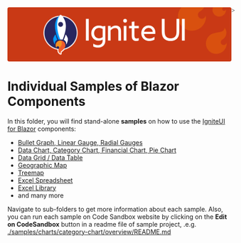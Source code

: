
<div style="display: flex; flex-flow: row; font-family: 'Titillium Web'">
    <img style="border-radius: 0.25rem" alt="ignite-ui" src="https://raw.githubusercontent.com/IgniteUI/igniteui-xplat-docs/vnext/doc/en/images/readme/ig-banner.png"/>>
</div>


# Individual Samples of Blazor Components

In this folder, you will find stand-alone **samples** on how to use the [IgniteUI for Blazor](https://www.infragistics.com/blazorsite/components/general-getting-started.html) components:

- [Bullet Graph, Linear Gauge, Radial Gauges](https://infragistics.com/blazorsite/components/radial-gauge.html)
- [Data Chart, Category Chart, Financial Chart, Pie Chart](https://infragistics.com/blazorsite/components/data-chart.html)
- [Data Grid / Data Table](https://infragistics.com/blazorsite/components/data-grid.html)
- [Geographic Map](https://infragistics.com/blazorsite/components/geo-map.html)
- [Treemap](https://infragistics.com/blazorsite/components/treemap-overview.html)
- [Excel Spreadsheet](https://infragistics.com/blazorsite/components/spreadsheet_overview.html)
- [Excel Library](https://infragistics.com/blazorsite/components/excel_library_using_workbooks.html)
- and many more

Navigate to sub-folders to get more information about each sample. Also, you can run each sample on Code Sandbox website by clicking on the **Edit on CodeSandbox** button in a readme file of sample project, .e.g. [./samples/charts/category-chart/overview/README.md](./samples/charts/category-chart/overview/README.md)

